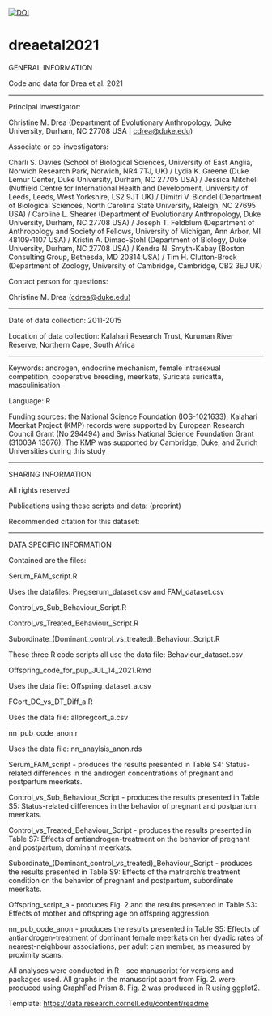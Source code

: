 <a href="https://zenodo.org/badge/latestdoi/327763712"><img src="https://zenodo.org/badge/327763712.svg" alt="DOI"></a>
# dreaetal2021
GENERAL INFORMATION

Code and data for Drea et al. 2021

<hr/> 

Principal investigator:

Christine M. Drea (Department of Evolutionary Anthropology, Duke University, Durham, NC 27708 USA | cdrea@duke.edu)

Associate or co-investigators: 

Charli S. Davies (School of Biological Sciences, University of East Anglia, Norwich Research Park, Norwich, NR4 7TJ, UK) / 
Lydia K. Greene (Duke Lemur Center, Duke University, Durham, NC 27705 USA) / 
Jessica Mitchell (Nuffield Centre for International Health and Development, University of Leeds, Leeds, West Yorkshire, LS2 9JT UK) / 
Dimitri V. Blondel (Department of Biological Sciences, North Carolina State University, Raleigh, NC 27695 USA) / 
Caroline L. Shearer (Department of Evolutionary Anthropology, Duke University, Durham, NC 27708 USA) / 
Joseph T. Feldblum (Department of Anthropology and Society of Fellows, University of Michigan, Ann Arbor, MI 48109-1107 USA) / 
Kristin A. Dimac-Stohl (Department of Biology, Duke University, Durham, NC 27708 USA) / 
Kendra N. Smyth-Kabay (Boston Consulting Group, Bethesda, MD 20814 USA) / 
Tim H. Clutton-Brock (Department of Zoology, University of Cambridge, Cambridge, CB2 3EJ UK)

Contact person for questions:

Christine M. Drea (cdrea@duke.edu)

<hr/> 

Date of data collection: 2011-2015


Location of data collection: Kalahari Research Trust, Kuruman River Reserve, Northern Cape, South Africa

<hr/> 

Keywords:  androgen, endocrine mechanism, female intrasexual competition, cooperative breeding, meerkats, Suricata suricatta, masculinisation

Language: R

Funding sources: the National Science Foundation (IOS-1021633); Kalahari Meerkat Project (KMP) records were supported by European Research Council Grant (No 294494) and Swiss National Science Foundation Grant (31003A 13676); The KMP was supported by Cambridge, Duke, and Zurich Universities during this study

<hr/> 

SHARING INFORMATION

All rights reserved

Publications using these scripts and data:  (preprint)

Recommended citation for this dataset: 

<hr/> 

DATA SPECIFIC INFORMATION

Contained are the files:

Serum_FAM_script.R 

Uses the datafiles: Pregserum_dataset.csv and FAM_dataset.csv


Control_vs_Sub_Behaviour_Script.R

Control_vs_Treated_Behaviour_Script.R

Subordinate_(Dominant_control_vs_treated)_Behaviour_Script.R

These three R code scripts all use the data file: Behaviour_dataset.csv



Offspring_code_for_pup_JUL_14_2021.Rmd

Uses the data file: Offspring_dataset_a.csv


FCort_DC_vs_DT_Diff_a.R

Uses the data file: allpregcort_a.csv


nn_pub_code_anon.r

Uses the data file: nn_anaylsis_anon.rds

Serum_FAM_script - produces the results presented in Table S4: Status-related differences in the androgen concentrations of pregnant and postpartum meerkats.

Control_vs_Sub_Behaviour_Script -  produces the results presented in Table S5: Status-related differences in the behavior of pregnant and postpartum meerkats. 

Control_vs_Treated_Behaviour_Script - produces the results presented in Table S7: Effects of antiandrogen-treatment on the behavior of pregnant and postpartum, dominant meerkats. 

Subordinate_(Dominant_control_vs_treated)_Behaviour_Script - produces the results presented in Table S9: Effects of the matriarch’s treatment condition on the behavior of pregnant and postpartum, subordinate meerkats. 

Offspring_script_a - produces Fig. 2 and the results presented in Table S3: Effects of mother and offspring age on offspring aggression.

nn_pub_code_anon - produces the results presented in Table S5: Effects of antiandrogen-treatment of dominant female meerkats on her dyadic rates of nearest-neighbour associations, per adult clan member, as measured by proximity scans.

All analyses were conducted in R - see manuscript for versions and packages used. All graphs in the manuscript apart from Fig. 2. were produced using GraphPad Prism 8. Fig. 2 was produced in R using ggplot2.

Template: https://data.research.cornell.edu/content/readme

